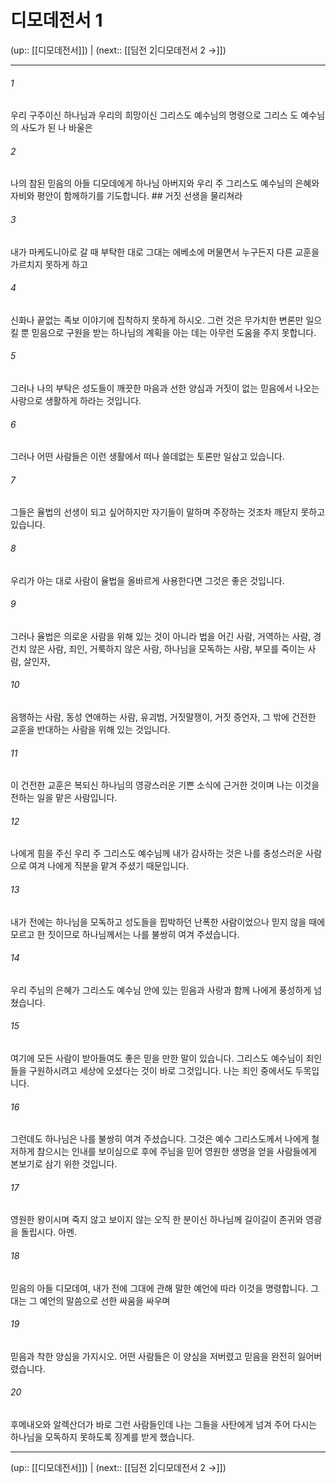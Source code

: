 # 디모데전서 1

(up:: [[디모데전서]]) | (next:: [[딤전 2|디모데전서 2 →]])

***




###### 1 

우리 구주이신 하나님과 우리의 희망이신 그리스도 예수님의 명령으로 그리스 도 예수님의 사도가 된 나 바울은 



###### 2 

나의 참된 믿음의 아들 디모데에게 하나님 아버지와 우리 주 그리스도 예수님의 은혜와 자비와 평안이 함께하기를 기도합니다. ## 거짓 선생을 물리쳐라 



###### 3 

내가 마케도니아로 갈 때 부탁한 대로 그대는 에베소에 머물면서 누구든지 다른 교훈을 가르치지 못하게 하고 



###### 4 

신화나 끝없는 족보 이야기에 집착하지 못하게 하시오. 그런 것은 무가치한 변론만 일으킬 뿐 믿음으로 구원을 받는 하나님의 계획을 아는 데는 아무런 도움을 주지 못합니다. 



###### 5 

그러나 나의 부탁은 성도들이 깨끗한 마음과 선한 양심과 거짓이 없는 믿음에서 나오는 사랑으로 생활하게 하라는 것입니다. 



###### 6 

그러나 어떤 사람들은 이런 생활에서 떠나 쓸데없는 토론만 일삼고 있습니다. 



###### 7 

그들은 율법의 선생이 되고 싶어하지만 자기들이 말하며 주장하는 것조차 깨닫지 못하고 있습니다. 



###### 8 

우리가 아는 대로 사람이 율법을 올바르게 사용한다면 그것은 좋은 것입니다. 



###### 9 

그러나 율법은 의로운 사람을 위해 있는 것이 아니라 법을 어긴 사람, 거역하는 사람, 경건치 않은 사람, 죄인, 거룩하지 않은 사람, 하나님을 모독하는 사람, 부모를 죽이는 사람, 살인자, 



###### 10 

음행하는 사람, 동성 연애하는 사람, 유괴범, 거짓말쟁이, 거짓 증언자, 그 밖에 건전한 교훈을 반대하는 사람을 위해 있는 것입니다. 



###### 11 

이 건전한 교훈은 복되신 하나님의 영광스러운 기쁜 소식에 근거한 것이며 나는 이것을 전하는 일을 맡은 사람입니다. 



###### 12 

나에게 힘을 주신 우리 주 그리스도 예수님께 내가 감사하는 것은 나를 충성스러운 사람으로 여겨 나에게 직분을 맡겨 주셨기 때문입니다. 



###### 13 

내가 전에는 하나님을 모독하고 성도들을 핍박하던 난폭한 사람이었으나 믿지 않을 때에 모르고 한 짓이므로 하나님께서는 나를 불쌍히 여겨 주셨습니다. 



###### 14 

우리 주님의 은혜가 그리스도 예수님 안에 있는 믿음과 사랑과 함께 나에게 풍성하게 넘쳤습니다. 



###### 15 

여기에 모든 사람이 받아들여도 좋은 믿을 만한 말이 있습니다. 그리스도 예수님이 죄인들을 구원하시려고 세상에 오셨다는 것이 바로 그것입니다. 나는 죄인 중에서도 두목입니다. 



###### 16 

그런데도 하나님은 나를 불쌍히 여겨 주셨습니다. 그것은 예수 그리스도께서 나에게 철저하게 참으시는 인내를 보이심으로 후에 주님을 믿어 영원한 생명을 얻을 사람들에게 본보기로 삼기 위한 것입니다. 



###### 17 

영원한 왕이시며 죽지 않고 보이지 않는 오직 한 분이신 하나님께 길이길이 존귀와 영광을 돌립시다. 아멘. 



###### 18 

믿음의 아들 디모데여, 내가 전에 그대에 관해 말한 예언에 따라 이것을 명령합니다. 그대는 그 예언의 말씀으로 선한 싸움을 싸우며 



###### 19 

믿음과 착한 양심을 가지시오. 어떤 사람들은 이 양심을 저버렸고 믿음을 완전히 잃어버렸습니다. 



###### 20 

후메내오와 알렉산더가 바로 그런 사람들인데 나는 그들을 사탄에게 넘겨 주어 다시는 하나님을 모독하지 못하도록 징계를 받게 했습니다.

***

(up:: [[디모데전서]]) | (next:: [[딤전 2|디모데전서 2 →]])
